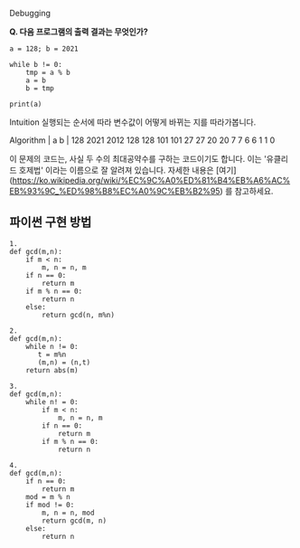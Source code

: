Debugging

**Q. 다음 프로그램의 출력 결과는 무엇인가?**

```
a = 128; b = 2021

while b != 0:
    tmp = a % b
    a = b
    b = tmp

print(a)
```


Intuition
실행되는 순서에 따라 변수값이 어떻게 바뀌는 지를 따라가봅니다.


Algorithm
|  a  b  |
128  2021
2012 128
128  101
101  27
27   20
20   7
7    6
6    1
1    0


이 문제의 코드는, 사실 두 수의 최대공약수를 구하는 코드이기도 합니다. 이는 '유클리드 호제법' 이라는 이름으로 잘 알려져 있습니다. 
자세한 내용은 [여기] (https://ko.wikipedia.org/wiki/%EC%9C%A0%ED%81%B4%EB%A6%AC%EB%93%9C_%ED%98%B8%EC%A0%9C%EB%B2%95) 를 참고하세요.



## 파이썬 구현 방법 

```
1. 
def gcd(m,n):
	if m < n:
		m, n = n, m
	if n == 0:
		return m
    if m % n == 0:
		return n
	else:
		return gcd(n, m%n)

2. 
def gcd(m,n):
    while n != 0:
       t = m%n
       (m,n) = (n,t)
    return abs(m)

3. 
def gcd(m,n):
    while n! = 0:
	    if m < n:
		    m, n = n, m
	    if n == 0:
		    return m
	    if m % n == 0:
		    return n

4.
def gcd(m,n):
    if n == 0:
        return m
    mod = m % n
    if mod != 0:
        m, n = n, mod
        return gcd(m, n)
    else:
        return n

```
